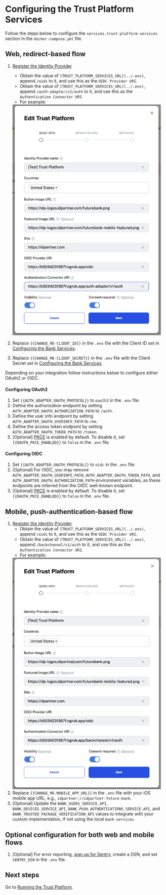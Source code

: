 # Configuring the Trust Platform Services
Follow the steps below to configure the `services.trust-platform-services` section in the `docker-compose.yml` file.

## Web, redirect-based flow
1. [Register the Identity Provider](https://docs.idpartner.com/documentation/identity-provider-user-guide/registering-the-trust-platform)
   - Obtain the value of `[TRUST_PLATFORM_SERVICES_URL](../.env)`, append `/oidc` to it, and use this as the `OIDC Provider URI`.
   - Obtain the value of `[TRUST_PLATFORM_SERVICES_URL](../.env)`, append `/auth-adapter/v1/auth` to it, and use this as the `Authentication Connector URI`.
   - For example:
   <img width="537" alt="image" src="./trust-platform-configuration-web.png">

2. Replace `{{CHANGE_ME-CLIENT_ID}}` in the `.env` file with the Client ID set in [Configuring the Bank Services](configuring-bank-services.md).
3. Replace `{{CHANGE_ME-CLIENT_SECRET}}` in the `.env` file with the Client Secret set in [Configuring the Bank Services](configuring-bank-services.md).

Depending on your integration follow instructions below to configure either OAuth2 or OIDC.

#### Configuring OAuth2
1. Set `{{AUTH_ADAPTER_OAUTH_PROTOCOL}}` to `oauth2` in the `.env` file.
1. Define the authorization endpoint by setting `AUTH_ADAPTER_OAUTH_AUTHORIZATION_PATH` to `/auth`.
1. Define the user info endpoint by setting `AUTH_ADAPTER_OAUTH_USERINFO_PATH` to `/me`.
1. Define the access token endpoint by setting `AUTH_ADAPTER_OAUTH_TOKEN_PATH` to `/token`.
1. [Optional] [PKCE](https://oauth.net/2/pkce/#:~:text=PKCE%20(RFC%207636)%20is%20an,is%20using%20a%20client%20secret.) is enabled by default. To disable it, set `{{OAUTH_PKCE_ENABLED}}` to `false` in the `.env` file.

#### Configuring OIDC
1. Set `{{AUTH_ADAPTER_OAUTH_PROTOCOL}}` to `oidc` in the `.env` file.
1. [Optional] For OIDC, you may remove `AUTH_ADAPTER_OAUTH_USERINFO_PATH`, `AUTH_ADAPTER_OAUTH_TOKEN_PATH`, and `AUTH_ADAPTER_OAUTH_AUTHORIZATION_PATH` environment variables, as these endpoints are inferred from the OIDC well-known endpoint.
1. [Optional] [PKCE](https://oauth.net/2/pkce/#:~:text=PKCE%20(RFC%207636)%20is%20an,is%20using%20a%20client%20secret.) is enabled by default. To disable it, set `{{OAUTH_PKCE_ENABLED}}` to `false` in the `.env` file.

## Mobile, push-authentication-based flow
1. [Register the Identity Provider](https://docs.idpartner.com/documentation/identity-provider-user-guide/registering-the-trust-platform)
   - Obtain the value of `[TRUST_PLATFORM_SERVICES_URL](../.env)`, append `/oidc` to it, and use this as the `OIDC Provider URI`.
   - Obtain the value of `[TRUST_PLATFORM_SERVICES_URL](../.env)`, append `/backchannel/v1/auth` to it, and use this as the `Authentication Connector URI`.
   - For example:
   <img width="537" alt="image" src="./trust-platform-configuration-mobile.png">
1. Replace `{{CHANGE_ME-MOBILE_APP_URL}}` in the `.env` file with your iOS mobile app URL, e.g., `idpartner://idpartner-future-bank`.
1. [Optional] Update the `BANK_USERS_SERVICE_API`, `BANK_DEVICES_SERVICE_API`, `BANK_PUSH_AUTHENTICATIONS_SERVICE_API`, and `BANK_TRUSTED_PACKAGE_VERIFICATION_API` values to integrate with your custom implementation, if not using the local `bank-services`.

## Optional configuration for both web and mobile flows
1. [Optional] For error reporting, [sign up for Sentry](https://sentry.io/signup/), create a DSN, and set `SENTRY_DSN` in the `.env` file.

## Next steps
Go to [Running the Trust Platform](running-trust-platform.md).
